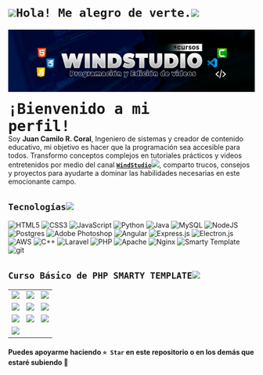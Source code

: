 <h1><img src="https://media.giphy.com/media/oI7PMKfaSUbjPv4VAw/giphy.gif?cid=ecf05e47u421i4nj3am4861rh6rihtruq2pqeq1lct3emw0q&ep=v1_stickers_search&rid=giphy.gif&ct=s" width="32"/><code>Hola! Me alegro de verte.</code><img src="https://media.giphy.com/media/aotWWaGrXuNuo/giphy.gif" width="35"/></h1>

<a href="https://www.youtube.com/@windstudio_"><img src="img/BannerYTWindstudio.jpg"></a>

<code style="font-size: 30px"><strong>¡Bienvenido a mi perfil!</strong></code><br>
Soy <strong>Juan Camilo R. Coral</strong>, Ingeniero de sistemas y creador de contenido educativo, mi objetivo es hacer que la programación sea accesible para todos. Transformo conceptos complejos en tutoriales prácticos y videos entretenidos por medio del canal <a href="https://www.youtube.com/@windstudio_"><code><strong>WindStudio</strong></code></a><img src="https://media.giphy.com/media/pmeVDQwBa8IKeuIBdh/giphy.gif?cid=ecf05e47l4okulphjprwt9engzw7vgudovp053eotrc2xhbz&ep=v1_stickers_search&rid=giphy.gif&ct=s" width="20"/>, comparto trucos, consejos y proyectos para ayudarte a dominar las habilidades necesarias en este emocionante campo.

<h2><code>Tecnologías</code><img src="https://media.giphy.com/media/zhYSVCirREeIZtONCI/giphy.gif?cid=790b7611pqa8sf90rt0ng8gbhlc0tc401ijnvdbu40qon32u&ep=v1_stickers_search&rid=giphy.gif&ct=s" width="40"/></h2>
<p>
<img src="https://img.shields.io/badge/html5-%23E34F26.svg?style=flat-square&logo=html5&logoColor=white" alt="HTML5" />
<img src="https://img.shields.io/badge/css3-%231572B6.svg?style=flat-square&logo=css3&logoColor=white" alt="CSS3" />
<img src="https://img.shields.io/badge/javascript-%23323330.svg?style=flat-square&logo=javascript&logoColor=%23F7DF1E" alt="JavaScript" />
<img src="https://img.shields.io/badge/python-3670A0?style=flat-square&logo=python&logoColor=ffdd54" alt="Python" />
<img src="https://img.shields.io/badge/java-%23ED8B00.svg?style=flat-square&logo=openjdk&logoColor=white" alt="Java" />
<img src="https://img.shields.io/badge/mysql-%2300f.svg?style=flat-square&logo=mysql&logoColor=white" alt="MySQL" />
<img src="https://img.shields.io/badge/node.js-6DA55F?style=flat-square&logo=node.js&logoColor=white" alt="NodeJS" />
<img src="https://img.shields.io/badge/postgres-%23316192.svg?style=flat-square&logo=postgresql&logoColor=white" alt="Postgres" />
<img src="https://img.shields.io/badge/adobe%20photoshop-%2331A8FF.svg?style=flat-square&logo=adobe%20photoshop&logoColor=white" alt="Adobe Photoshop" />
<img src="https://img.shields.io/badge/angular-%23DD0031.svg?style=flat-square&logo=angular&logoColor=white" alt="Angular" />
<img src="https://img.shields.io/badge/express.js-%23404d59.svg?style=flat-square&logo=express&logoColor=%2361DAFB" alt="Express.js" />
<img src="https://img.shields.io/badge/Electron-191970?style=flat-square&logo=Electron&logoColor=white" alt="Electron.js" /> <img src="https://img.shields.io/badge/AWS-%23FF9900.svg?style=flat-square&logo=amazon-aws&logoColor=white" alt="AWS" />
<img src="https://img.shields.io/badge/c++-%2300599C.svg?style=flat-square&logo=c%2B%2B&logoColor=white" alt="C++" /> <img src="https://img.shields.io/badge/laravel-%23FF2D20.svg?style=flat-square&logo=laravel&logoColor=white" alt="Laravel" />
<img src="https://img.shields.io/badge/php-%23777BB4.svg?style=flat-square&logo=php&logoColor=white" alt="PHP" />
<img src="https://img.shields.io/badge/apache-%23D42029.svg?style=flat-square&logo=apache&logoColor=white" alt="Apache" />
<img src="https://img.shields.io/badge/nginx-%23009639.svg?style=flat-square&logo=nginx&logoColor=white" alt="Nginx" />
<img src="https://img.shields.io/badge/Smarty_Template-FFE614.svg?style=flat-square&logo=smart&logoColor=white" alt="Smarty Template" />
<img src="https://img.shields.io/badge/git-%23F05033.svg?style=flat-square&logo=git&logoColor=white" alt="git" />
</p>
<h2><code>Curso Básico de PHP SMARTY TEMPLATE</code><img src="https://media.giphy.com/media/s8PgxImcpD08lGmGWJ/giphy.gif?cid=790b76116skon9yg4p1bua0hrrszc2thu1vbi75ufo07giys&ep=v1_stickers_search&rid=giphy.gif&ct=s" width="40"/></h2>

<table style="width:100%">
<tr>
<td>
<a href="https://youtu.be/uWz6zhUQwdE?si=B2zUBg6mV-J4GPBq">
<img src="https://i3.ytimg.com/vi/uWz6zhUQwdE/maxresdefault.jpg">
</a>
</td>
<td>
<a href="https://youtu.be/gB9euaBWsDk?si=kbPbeBuY2-KCxgHq">
<img src="https://i3.ytimg.com/vi/gB9euaBWsDk/maxresdefault.jpg">
</a>
</td>
<td>
<a href="https://youtu.be/qsAgrPYOIIQ?si=iFGoAexTmvdo5k5M">
<img src="https://i3.ytimg.com/vi/qsAgrPYOIIQ/maxresdefault.jpg">
</a>
</td>
</tr>

<tr>
<td>
<a href="https://youtu.be/I21j7i89N2o?si=tIC7hFMOj7slpxuV">
<img src="https://i3.ytimg.com/vi/I21j7i89N2o/maxresdefault.jpg">
</a>
</td>
<td>
<a href="https://youtu.be/1GaC9aiEoXs?si=IhXTEBk0wk7GHq2U">
<img src="https://i3.ytimg.com/vi/1GaC9aiEoXs/maxresdefault.jpg">
</a>
</td>
<td>
<a href="https://youtu.be/ixy7c_8ezlM?si=1Gscec7Les5mdjDP">
<img src="https://i3.ytimg.com/vi/ixy7c_8ezlM/maxresdefault.jpg">
</a>
</td>
</tr>

<tr>
<td>
<a href="https://youtu.be/g3i9oadd1mc?si=0aEVZ0OqBeyGKtEU">
<img src="https://i3.ytimg.com/vi/g3i9oadd1mc/maxresdefault.jpg">
</a>
</td>
<td>
<a href="https://youtu.be/Xl3174wLST4?si=trDATuWalEtJ44dv">
<img src="https://i3.ytimg.com/vi/Xl3174wLST4/maxresdefault.jpg">
</a>
</td>
<td>
<a href="https://youtu.be/YNdYDRvlLq8?si=j1lW6i8E6--0zB5b">
<img src="https://i3.ytimg.com/vi/YNdYDRvlLq8/maxresdefault.jpg">
</a>
</td>
</tr>

<tr>
<td>
<a href="https://youtu.be/p_Pd5N1Uj70?si=65MLzsOy_246sv6o">
<img src="https://i3.ytimg.com/vi/p_Pd5N1Uj70/maxresdefault.jpg">
</a>
</td>
</tr>

</table>

<h4>Puedes apoyarme haciendo <code>⭐ Star</code> en este repositorio o en los demás que estaré subiendo 🤩</h4>